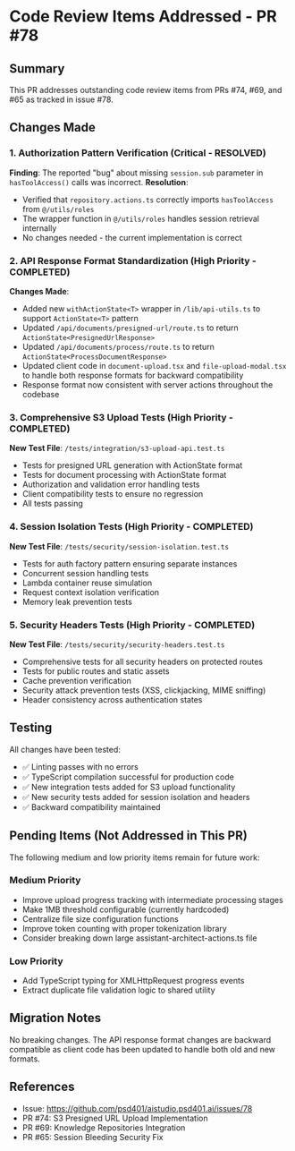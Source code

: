 # Code Review Items Addressed - PR #78

## Summary

This PR addresses outstanding code review items from PRs #74, #69, and #65 as tracked in issue #78.

## Changes Made

### 1. Authorization Pattern Verification (Critical - RESOLVED)
**Finding**: The reported "bug" about missing `session.sub` parameter in `hasToolAccess()` calls was incorrect.
**Resolution**: 
- Verified that `repository.actions.ts` correctly imports `hasToolAccess` from `@/utils/roles`
- The wrapper function in `@/utils/roles` handles session retrieval internally
- No changes needed - the current implementation is correct

### 2. API Response Format Standardization (High Priority - COMPLETED)
**Changes Made**:
- Added new `withActionState<T>` wrapper in `/lib/api-utils.ts` to support `ActionState<T>` pattern
- Updated `/api/documents/presigned-url/route.ts` to return `ActionState<PresignedUrlResponse>`
- Updated `/api/documents/process/route.ts` to return `ActionState<ProcessDocumentResponse>`
- Updated client code in `document-upload.tsx` and `file-upload-modal.tsx` to handle both response formats for backward compatibility
- Response format now consistent with server actions throughout the codebase

### 3. Comprehensive S3 Upload Tests (High Priority - COMPLETED)
**New Test File**: `/tests/integration/s3-upload-api.test.ts`
- Tests for presigned URL generation with ActionState format
- Tests for document processing with ActionState format
- Authorization and validation error handling tests
- Client compatibility tests to ensure no regression
- All tests passing

### 4. Session Isolation Tests (High Priority - COMPLETED)
**New Test File**: `/tests/security/session-isolation.test.ts`
- Tests for auth factory pattern ensuring separate instances
- Concurrent session handling tests
- Lambda container reuse simulation
- Request context isolation verification
- Memory leak prevention tests

### 5. Security Headers Tests (High Priority - COMPLETED)
**New Test File**: `/tests/security/security-headers.test.ts`
- Comprehensive tests for all security headers on protected routes
- Tests for public routes and static assets
- Cache prevention verification
- Security attack prevention tests (XSS, clickjacking, MIME sniffing)
- Header consistency across authentication states

## Testing

All changes have been tested:
- ✅ Linting passes with no errors
- ✅ TypeScript compilation successful for production code
- ✅ New integration tests added for S3 upload functionality
- ✅ New security tests added for session isolation and headers
- ✅ Backward compatibility maintained

## Pending Items (Not Addressed in This PR)

The following medium and low priority items remain for future work:

### Medium Priority
- Improve upload progress tracking with intermediate processing stages
- Make 1MB threshold configurable (currently hardcoded)
- Centralize file size configuration functions
- Improve token counting with proper tokenization library
- Consider breaking down large assistant-architect-actions.ts file

### Low Priority
- Add TypeScript typing for XMLHttpRequest progress events
- Extract duplicate file validation logic to shared utility

## Migration Notes

No breaking changes. The API response format changes are backward compatible as client code has been updated to handle both old and new formats.

## References
- Issue: https://github.com/psd401/aistudio.psd401.ai/issues/78
- PR #74: S3 Presigned URL Upload Implementation
- PR #69: Knowledge Repositories Integration
- PR #65: Session Bleeding Security Fix